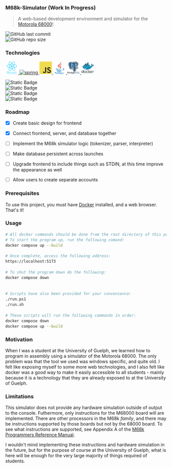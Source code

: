 ### M68k-Simulator (Work In Progress)

> A web-based development environment and simulator for the [Motorola 68000](https://en.wikipedia.org/wiki/Motorola_68000)!


![GitHub last commit](https://img.shields.io/github/last-commit/AnthCol/M68k-Simulator) <br/>
![GitHub repo size](https://img.shields.io/github/repo-size/AnthCol/M68k-Simulator)


### Technologies



<p align="left"> 
<a href="https://reactjs.org/" target="_blank" rel="noreferrer"> <img src="https://raw.githubusercontent.com/devicons/devicon/master/icons/react/react-original-wordmark.svg" alt="react" width="40" height="40"/> </a> 
<a href="https://spring.io/" target="_blank" rel="noreferrer"> <img src="https://www.vectorlogo.zone/logos/springio/springio-icon.svg" alt="spring" width="40" height="40"/> </a> 
<a href="https://developer.mozilla.org/en-US/docs/Web/JavaScript" target="_blank" rel="noreferrer"> <img src="https://raw.githubusercontent.com/devicons/devicon/master/icons/javascript/javascript-original.svg" alt="javascript" width="40" height="40"/> </a> 
<a href="https://www.java.com" target="_blank" rel="noreferrer"> <img src="https://raw.githubusercontent.com/devicons/devicon/master/icons/java/java-original.svg" alt="java" width="40" height="40"/> </a> 
<a href="https://www.postgresql.org" target="_blank" rel="noreferrer"> <img src="https://raw.githubusercontent.com/devicons/devicon/master/icons/postgresql/postgresql-original-wordmark.svg" alt="postgresql" width="40" height="40"/> </a> 
<a href="https://www.docker.com/" target="_blank" rel="noreferrer"> <img src="https://raw.githubusercontent.com/devicons/devicon/master/icons/docker/docker-original-wordmark.svg" alt="docker" width="40" height="40"/> </a> 
</p>


![Static Badge](https://img.shields.io/badge/React%20Version-18.3.1-blue) <br/>
![Static Badge](https://img.shields.io/badge/Spring%20Boot%20Version-3.3.4-green) <br/>
![Static Badge](https://img.shields.io/badge/Java%20Version-17-brown) <br/>
![Static Badge](https://img.shields.io/badge/PostgreSQL%20Version-17-lightblue)

### Roadmap

- [x] Create basic design for frontend
- [x] Connect frontend, server, and database together
- [ ] Implement the M68k simulator logic (tokenizer, parser, interpreter)
- [ ] Make database persistent across launches
- [ ] Upgrade frontend to include things such as STDIN, at this time improve the appearance as well
- [ ] Allow users to create separate accounts


### Prerequisites

To use this project, you must have [Docker](https://www.docker.com/) installed, and a web browser. That's it!

### Usage

```bash
# All docker commands should be done from the root directory of this project. 
# To start the program up, run the following comand:
docker compose up --build

# Once complete, access the following address:
https://localhost:5173

# To shut the program down do the following:
docker compose down


# Scripts have also been provided for your convenience:
./run.ps1
./run.sh

# These scripts will run the following commands in order:
docker compose down
docker compose up --build
```

### Motivation

When I was a student at the University of Guelph, we learned how to program in assembly using a simulator of the Motorola 68000. The only problem was that the tool we used was windows specific, and quite old. I felt like exposing myself to some more web technologies, and I also felt like docker was a good way to make it easily accessible to all students - mainly because it is a technology that they are already exposed to at the University of Guelph. 

### Limitations

This simulator does not provide any hardware simulation outside of output to the console.
Futhermore, only instructions for the M68000 board will are implemented. There are other processors in the M68k *family*, and there may be instructions supported by those boards but not by the 68000 board. To see what instructions are supported, see Appendix A of the [M68k Programmers Reference Manual](https://m680x0.github.io/ref/M68000PM_AD_Rev_1_Programmers_Reference_Manual_1992.pdf).

I wouldn't mind implementing these instructions and hardware simulation in the future, but for the purpose of course at the University of Guelph, what
is here will be enough for the very large majority of things required of students. 


